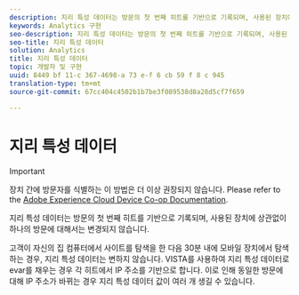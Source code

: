 ```yaml
---
description: 지리 특성 데이터는 방문의 첫 번째 히트를 기반으로 기록되며, 사용된 장치에 상관없이 하나의 방문에 대해서는 변경되지 않습니다.
keywords: Analytics 구현
seo-description: 지리 특성 데이터는 방문의 첫 번째 히트를 기반으로 기록되며, 사용된 장치에 상관없이 하나의 방문에 대해서는 변경되지 않습니다.
seo-title: 지리 특성 데이터
solution: Analytics
title: 지리 특성 데이터
topic: 개발자 및 구현
uuid: 8449 bf 11-c 367-4698-a 73 e-f 6 cb 59 f 8 c 945
translation-type: tm+mt
source-git-commit: 67cc404c4502b1b7be3f089538d8a28d5cf7f659

---
```



# 지리 특성 데이터

>[!IMPORTANT]
>
>장치 간에 방문자를 식별하는 이 방법은 더 이상 권장되지 않습니다. Please refer to the [Adobe Experience Cloud Device Co-op Documentation](https://marketing.adobe.com/resources/help/en_US/mcdc/).

지리 특성 데이터는 방문의 첫 번째 히트를 기반으로 기록되며, 사용된 장치에 상관없이 하나의 방문에 대해서는 변경되지 않습니다.

고객이 자신의 집 컴퓨터에서 사이트를 탐색을 한 다음 30분 내에 모바일 장치에서 탐색하는 경우, 지리 특성 데이터는 변하지 않습니다. VISTA를 사용하여 지리 특성 데이터로 evar를 채우는 경우 각 히트에서 IP 주소를 기반으로 합니다. 이로 인해 동일한 방문에 대해 IP 주소가 바뀌는 경우 지리 특성 데이터 값이 여러 개 생길 수 있습니다.
